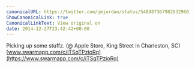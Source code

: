```yaml
---
canonicalURL: https://twitter.com/jmjordan/status/548987367982632960
ShowCanonicalLink: true
CanonicalLinkText: View original on
date: 2014-12-27T23:42:42+00:00
---
```

Picking up some stuffz. (@ Apple Store, King Street in Charleston, SC) [www.swarmapp.com/c/iTSqTPzioRq](https://www.swarmapp.com/c/iTSqTPzioRq)